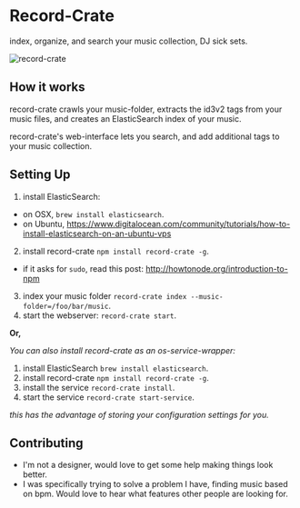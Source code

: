 # Record-Crate

index, organize, and search your music collection, DJ sick sets.

![record-crate](https://github.com/bcoe/record-crate/raw/master/assets/images/record-crate.png "record-crate")

## How it works

record-crate crawls your music-folder, extracts the id3v2 tags from your
music files, and creates an ElasticSearch index of your music.

record-crate's web-interface lets you search, and add additional tags to
your music collection.

## Setting Up

1. install ElasticSearch:
  * on OSX,  `brew install elasticsearch`.
  * on Ubuntu, https://www.digitalocean.com/community/tutorials/how-to-install-elasticsearch-on-an-ubuntu-vps
2. install record-crate `npm install record-crate -g`.
  * if it asks for `sudo`, read this post: http://howtonode.org/introduction-to-npm
3. index your music folder `record-crate index --music-folder=/foo/bar/music`.
4. start the webserver: `record-crate start`.

**Or,**

_You can also install record-crate as an os-service-wrapper:_

1. install ElasticSearch `brew install elasticsearch`.
2. install record-crate `npm install record-crate -g`.
3. install the service `record-crate install`.
4. start the service `record-crate start-service`.

_this has the advantage of storing your configuration settings for you._

## Contributing

* I'm not a designer, would love to get some help making things look better.
* I was specifically trying to solve a problem I have, finding music based
  on bpm. Would love to hear what features other people are looking for.
